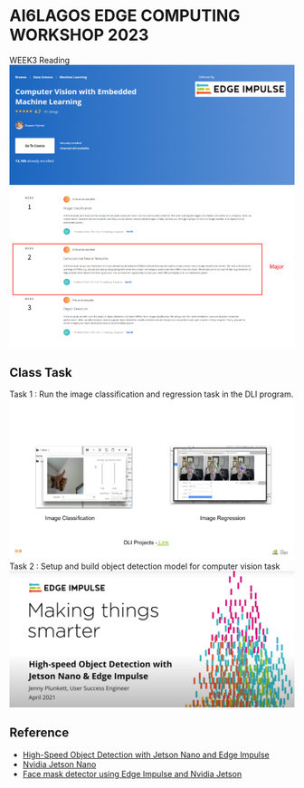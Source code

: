 # AI6LAGOS EDGE COMPUTING WORKSHOP 2023
WEEK3 Reading
![Embedded CV](../asset/computer_vision_with_embedded_ml.png)
 ![CV](../asset/week3_reading.png)

## Class Task
Task 1 : Run the image classification and regression task in the DLI program.  
 ![](../asset/week3-tasks.png)
Task 2 :  Setup and build object detection model for computer vision task
 ![CV](../asset/making-things-smarter.png)
## Reference 
- [High-Speed Object Detection with Jetson Nano and Edge Impulse](https://www.youtube.com/watch?v=_T6h3Jmq2Yk)
- [Nvidia Jetson Nano](https://docs.edgeimpulse.com/docs/development-platforms/officially-supported-cpu-gpu-targets/nvidia-jetson-nano)
- [Face mask detector using Edge Impulse and Nvidia Jetson](https://www.hackster.io/shahizat/face-mask-detector-using-edge-impulse-and-nvidia-jetson-8c4dda)